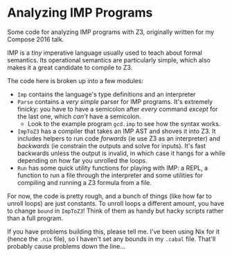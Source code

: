 # Analyzing IMP Programs

Some code for analyzing IMP programs with Z3, originally written for my Compose 2016 talk.

IMP is a *tiny* imperative language usually used to teach about formal semantics. Its operational semantics are particularly simple, which also makes it a great candidate to compile to Z3.

The code here is broken up into a few modules:
  * `Imp` contains the language's type definitions and an interpreter
  * `Parse` contains a *very simple* parser for IMP programs. It's extremely finicky: you have to have a semicolon after *every* command *except* for the last one, which *can't* have a semicolon.
    * Look to the example program `gcd.imp` to see how the syntax works.
  * `ImpToZ3` has a compiler that takes an IMP AST and shoves it into Z3. It includes helpers to run code *forwards* (ie use Z3 as an interpreter) and *backwards* (ie constrain the outputs and solve for inputs). It's fast backwards unless the output is invalid, in which case it hangs for a while depending on how far you unrolled the loops.
  * `Run` has some quick utility functions for playing with IMP: a REPL, a function to run a file through the interpreter and some utilities for compiling and running a Z3 formula from a file.
  
For now, the code is pretty rough, and a bunch of things (like how far to unroll loops) are just constants. To unroll loops a different amount, you have to change `bound` in `ImpToZ3`! Think of them as handy but hacky scripts rather than a full program.

If you have problems building this, please tell me. I've been using Nix for it (hence the `.nix` file), so I haven't set any bounds in my `.cabal` file. That'll probably cause problems down the line…

